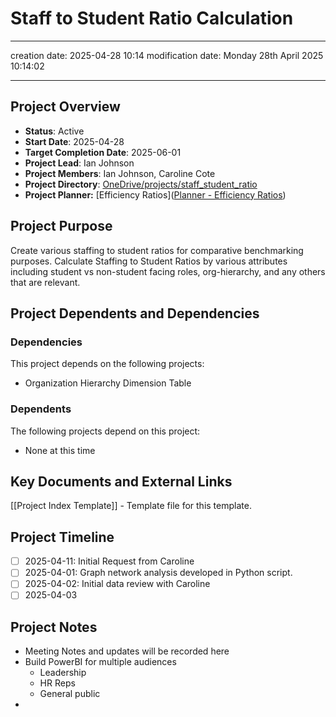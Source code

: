 # Staff to Student Ratio Calculation
---
creation date: 2025-04-28 10:14
modification date: Monday 28th April 2025 10:14:02

---
## Project Overview
- **Status**: Active
- **Start Date**: 2025-04-28
- **Target Completion Date**: 2025-06-01
- **Project Lead**: Ian Johnson
- **Project Members**: Ian Johnson, Caroline Cote
- **Project Directory**:  [OneDrive/projects/staff_student_ratio](file:////C:/Users/ijohnson/OneDrive%20-%20University%20of%20Vermont/Documents/projects/staff_student_ratio) 
- **Project Planner:** [Efficiency Ratios]([Planner - Efficiency Ratios](https://planner.cloud.microsoft/webui/v1/plan/BDrgn44H5E-3teBcR2hu_2QAB81g/view/grid/task/miOXOwE6zEm-oO4KFwh7SmQAESmO?tid=1c177758-4d6b-43dc-aaeb-3b9c42562967))
## Project Purpose
Create various staffing to student ratios for comparative benchmarking purposes. Calculate Staffing to Student Ratios by various attributes including student vs non-student facing roles, org-hierarchy, and any others that are relevant.

## Project Dependents and Dependencies
### Dependencies 
This project depends on the following projects:
- Organization Hierarchy Dimension Table

### Dependents
The following projects depend on this project:
- None at this time

## Key Documents and External Links
[[Project Index Template]] - Template file for this template.

## Project Timeline

- [ ] 2025-04-11: Initial Request from Caroline
- [ ] 2025-04-01: Graph network analysis developed in Python script.
- [ ] 2025-04-02: Initial data review with Caroline
- [ ] 2025-04-03

## Project Notes
- Meeting Notes and updates will be recorded here
- Build PowerBI for multiple audiences
	- Leadership
	- HR Reps
	- General public
- 